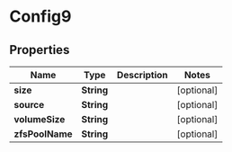 

# Config9

## Properties

Name | Type | Description | Notes
------------ | ------------- | ------------- | -------------
**size** | **String** |  |  [optional]
**source** | **String** |  |  [optional]
**volumeSize** | **String** |  |  [optional]
**zfsPoolName** | **String** |  |  [optional]



